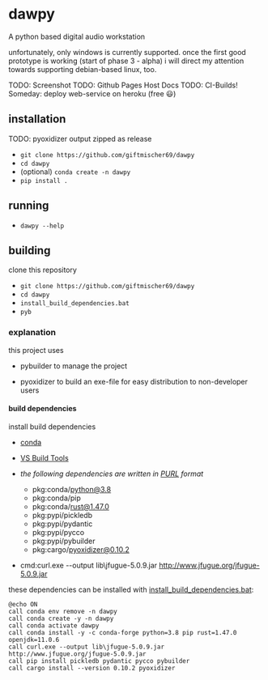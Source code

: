 # dawpy

A python based digital audio workstation

unfortunately, only windows is currently supported.
once the first good prototype is working (start of phase 3 - alpha) i will direct my attention towards supporting 
debian-based linux, too.

TODO: Screenshot
TODO: Github Pages Host Docs
TODO: CI-Builds!
Someday: deploy web-service on heroku (free :smiley:)

## installation

TODO: pyoxidizer output zipped as release

- `git clone https://github.com/giftmischer69/dawpy`
- `cd dawpy`
- (optional) `conda create -n dawpy`
- `pip install .`

## running

- `dawpy --help`  

## building 

clone this repository
- `git clone https://github.com/giftmischer69/dawpy`
- `cd dawpy`
- `install_build_dependencies.bat`
- `pyb`

### explanation

this project uses 
- pybuilder to manage the project 

- pyoxidizer to build an exe-file for easy distribution
to non-developer users

#### build dependencies

install build dependencies
- [conda](https://docs.conda.io/en/latest/miniconda.html)
- [VS Build Tools](https://visualstudio.microsoft.com/downloads/#build-tools-for-visual-studio-2019)

- *the following dependencies are written in [PURL](https://github.com/package-url/purl-spec) format*
  - pkg:conda/python@3.8
  - pkg:conda/pip 
  - pkg:conda/rust@1.47.0
  - pkg:pypi/pickledb
  - pkg:pypi/pydantic
  - pkg:pypi/pycco
  - pkg:pypi/pybuilder
  - pkg:cargo/pyoxidizer@0.10.2

- cmd:curl.exe --output lib\jfugue-5.0.9.jar http://www.jfugue.org/jfugue-5.0.9.jar

these dependencies can be installed with [install_build_dependencies.bat](./install_build_dependencies.bat):

```shell
@echo ON
call conda env remove -n dawpy
call conda create -y -n dawpy
call conda activate dawpy
call conda install -y -c conda-forge python=3.8 pip rust=1.47.0 openjdk=11.0.6
call curl.exe --output lib\jfugue-5.0.9.jar http://www.jfugue.org/jfugue-5.0.9.jar
call pip install pickledb pydantic pycco pybuilder
call cargo install --version 0.10.2 pyoxidizer
```